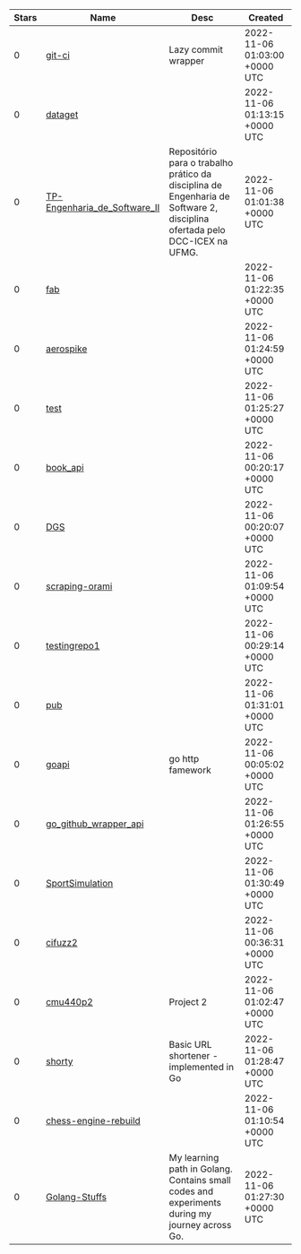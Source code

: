 | Stars | Name | Desc | Created | 
| ----- | ------- | ------------- | ------------- |
| 0 | [git-ci](https://github.com/jvzantvoort/git-ci) | Lazy commit wrapper | 2022-11-06 01:03:00 +0000 UTC |
| 0 | [dataget](https://github.com/radixiura/dataget) |  | 2022-11-06 01:13:15 +0000 UTC |
| 0 | [TP-Engenharia_de_Software_II](https://github.com/KaioAlex/TP-Engenharia_de_Software_II) | Repositório para o trabalho prático da disciplina de Engenharia de Software 2, disciplina ofertada pelo DCC-ICEX na UFMG. | 2022-11-06 01:01:38 +0000 UTC |
| 0 | [fab](https://github.com/sheik/fab) |  | 2022-11-06 01:22:35 +0000 UTC |
| 0 | [aerospike](https://github.com/JessicaGreben/aerospike) |  | 2022-11-06 01:24:59 +0000 UTC |
| 0 | [test](https://github.com/dianzia/test) |  | 2022-11-06 01:25:27 +0000 UTC |
| 0 | [book_api](https://github.com/jim112828/book_api) |  | 2022-11-06 00:20:17 +0000 UTC |
| 0 | [DGS](https://github.com/W1r3W0lf/DGS) |  | 2022-11-06 00:20:07 +0000 UTC |
| 0 | [scraping-orami](https://github.com/novalfurqon/scraping-orami) |  | 2022-11-06 01:09:54 +0000 UTC |
| 0 | [testingrepo1](https://github.com/lyhiepminh/testingrepo1) |  | 2022-11-06 00:29:14 +0000 UTC |
| 0 | [pub](https://github.com/shanhuio/pub) |  | 2022-11-06 01:31:01 +0000 UTC |
| 0 | [goapi](https://github.com/kevinliao852/goapi) | go http famework | 2022-11-06 00:05:02 +0000 UTC |
| 0 | [go_github_wrapper_api](https://github.com/jorgehsrocha/go_github_wrapper_api) |  | 2022-11-06 01:26:55 +0000 UTC |
| 0 | [SportSimulation](https://github.com/Jensen-holm/SportSimulation) |  | 2022-11-06 01:30:49 +0000 UTC |
| 0 | [cifuzz2](https://github.com/MrE-Fog/cifuzz2) |  | 2022-11-06 00:36:31 +0000 UTC |
| 0 | [cmu440p2](https://github.com/rippy1849/cmu440p2) | Project 2 | 2022-11-06 01:02:47 +0000 UTC |
| 0 | [shorty](https://github.com/jlnewton87/shorty) | Basic URL shortener - implemented in Go | 2022-11-06 01:28:47 +0000 UTC |
| 0 | [chess-engine-rebuild](https://github.com/0hq/chess-engine-rebuild) |  | 2022-11-06 01:10:54 +0000 UTC |
| 0 | [Golang-Stuffs](https://github.com/svaltheim/Golang-Stuffs) | My learning path in Golang. Contains small codes and experiments during my journey across Go. | 2022-11-06 01:27:30 +0000 UTC |

